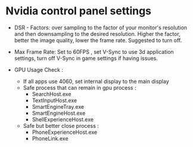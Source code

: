# Nvidia control panel settings

- DSR - Factors: over sampling to the factor of your monitor's resolution and then downsampling to the desired resolution. Higher the factor, better the image quality, lower the frame rate. Suggested to turn off.

- Max Frame Rate: Set to 60FPS , set V-Sync to use 3d application settings, turn off V-Sync in game settings if having issues.


- GPU Usage Check :
  - If all apps use 4060, set internal display to the main display
  - Safe process that can remain in gpu process :
    - SearchHost.exe
    - TextInputHost.exe
    - SmartEngineTray.exe
    - SmartEngineHost.exe
    - ShellExperienceHost.exe
  - Safe but better close process :
    - PhoneExperienceHost.exe
    - PhoneLink.exe
